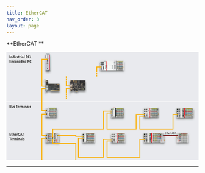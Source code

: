 ```yaml
---
title: EtherCAT
nav_order: 3
layout: page
---
```


**EtherCAT **
<br>



![EtherCAT](ether.png "EtherCAT")

---
